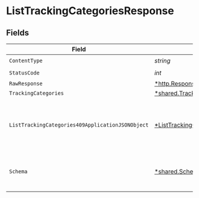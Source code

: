 # ListTrackingCategoriesResponse


## Fields

| Field                                                                                                            | Type                                                                                                             | Required                                                                                                         | Description                                                                                                      |
| ---------------------------------------------------------------------------------------------------------------- | ---------------------------------------------------------------------------------------------------------------- | ---------------------------------------------------------------------------------------------------------------- | ---------------------------------------------------------------------------------------------------------------- |
| `ContentType`                                                                                                    | *string*                                                                                                         | :heavy_check_mark:                                                                                               | N/A                                                                                                              |
| `StatusCode`                                                                                                     | *int*                                                                                                            | :heavy_check_mark:                                                                                               | N/A                                                                                                              |
| `RawResponse`                                                                                                    | [*http.Response](https://pkg.go.dev/net/http#Response)                                                           | :heavy_minus_sign:                                                                                               | N/A                                                                                                              |
| `TrackingCategories`                                                                                             | [*shared.TrackingCategories](../../models/shared/trackingcategories.md)                                          | :heavy_minus_sign:                                                                                               | Success                                                                                                          |
| `ListTrackingCategories409ApplicationJSONObject`                                                                 | [*ListTrackingCategories409ApplicationJSON](../../models/operations/listtrackingcategories409applicationjson.md) | :heavy_minus_sign:                                                                                               | The data type's dataset has not been requested or is still syncing.                                              |
| `Schema`                                                                                                         | [*shared.Schema](../../models/shared/schema.md)                                                                  | :heavy_minus_sign:                                                                                               | Your `query` parameter was not correctly formed                                                                  |
